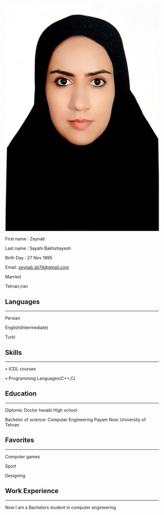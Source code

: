 <img src="zs.jpg">

First name : Zeynab

Last name : Sayahi Bakhshayesh

Birth Day : 27 Nov 1995

Email: zeynab.sb74@gmail.com

Married

Tehran,iran

## Languages
----
Persian

English(Intermediate)

Turki

## Skills
----
• ICDL courses

• Programming Languages(C++,C)

## Education
----
Diploma: Doctor hesabi High school

Bachelor of science: Computer Engineering Payam Noor University of Tehran

## Favorites
----
Computer games

Sport

Designing

## Work Experience
----
Now I am a Bachelors student in computer engineering
